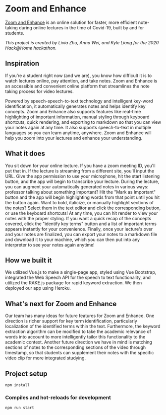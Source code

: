 # Zoom and Enhance

[Zoom and Enhance](https://zoomandenhance.herokuapp.com/) is an online solution for faster, more efficient note-taking during online lectures in the time of Covid-19, built by and for students.

_This project is created by Livia Zhu, Anna Wei, and Kyle Liang for the 2020 Hack@Home hackathon._

## Inspiration
If you’re a student right now (and we are), you know how difficult it is to watch lectures online, pay attention, and take notes. Zoom and Enhance is an accessible and convenient online platform that streamlines the note taking process for video lectures.

Powered by speech-speech-to-text technology and intelligent key-word identification, it automatically generates notes and helps identify key concepts. Zoom and Enhance also supports features like real-time highlighting of important information, manual styling through keyboard shortcuts, quick rendering, and exporting to markdown so that you can view your notes again at any time. It also supports speech-to-text in multiple languages so you can learn anytime, anywhere. Zoom and Enhance will help you zoom into your lectures and enhance your understanding.

## What it does
You sit down for your online lecture. If you have a zoom meeting ID, you'll put that in. If the lecture is streaming from a different site, you'll input the URL. Give the app permission to use your microphone, hit the start listening button, and the app will begin to transcribe your lecture. During the lecture, you can augment your automatically generated notes in various ways: professor talking about something important? Hit the "Mark as Important" button and the app will begin highlighting words from that point until you hit the button again. Want to bold, italicize, or manually highlight sections of the notes? Select them in the text editor and click the corresponding button, or use the keyboard shortcuts! At any time, you can hit render to view your notes with the proper styling. If you want a quick recap of the concepts covered, click the "identify key terms" button and a list of important terms appears instantly for your convenience. Finally, once your lecture's over and your notes are finalized, you can export your notes to a markdown file and download it to your machine, which you can then put into any interpreter to see your notes again anytime!

## How we built it
We utilized Vue.js to make a single-page app, styled using Vue Bootstrap, integrated the Web Speech API for the speech to text functionality, and utilized the RAKE.js package for rapid keyword extraction. We then deployed our app using Heroku.

## What's next for Zoom and Enhance
Our team has many ideas for future features for Zoom and Enhance. One direction is richer support for key term identification, particularly localization of the identified terms within the text. Furthermore, the keyword extraction algorithm can be modified to take the academic relevance of words into account to more intelligently tailor this functionality to the academic context. Another future direction we have in mind is matching sections of notes to the corresponding sections of the video through timestamp, so that students can supplement their notes with the specific video clip for more integrated studying.

## Project setup
```
npm install
```

### Compiles and hot-reloads for development
```
npm run start
```
